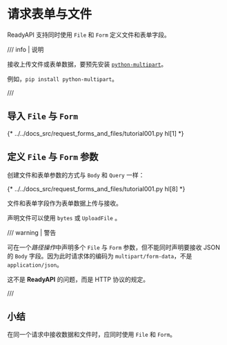# 请求表单与文件

ReadyAPI 支持同时使用 `File` 和 `Form` 定义文件和表单字段。

/// info | 说明

接收上传文件或表单数据，要预先安装 <a href="https://github.com/Kludex/python-multipart" class="external-link" target="_blank">`python-multipart`</a>。

例如，`pip install python-multipart`。

///

## 导入 `File` 与 `Form`

{* ../../docs_src/request_forms_and_files/tutorial001.py hl[1] *}

## 定义 `File` 与 `Form` 参数

创建文件和表单参数的方式与 `Body` 和 `Query` 一样：

{* ../../docs_src/request_forms_and_files/tutorial001.py hl[8] *}

文件和表单字段作为表单数据上传与接收。

声明文件可以使用 `bytes` 或 `UploadFile` 。

/// warning | 警告

可在一个*路径操作*中声明多个 `File` 与 `Form` 参数，但不能同时声明要接收 JSON 的 `Body` 字段。因为此时请求体的编码为 `multipart/form-data`，不是 `application/json`。

这不是 **ReadyAPI** 的问题，而是 HTTP 协议的规定。

///

## 小结

在同一个请求中接收数据和文件时，应同时使用 `File` 和 `Form`。
